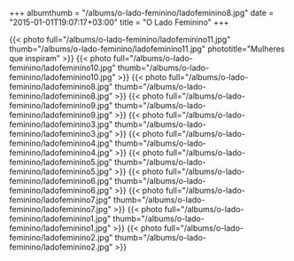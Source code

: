 +++
albumthumb = "/albums/o-lado-feminino/ladofeminino8.jpg"
date = "2015-01-01T19:07:17+03:00"
title = "O Lado Feminino"
+++

{{< photo full="/albums/o-lado-feminino/ladofeminino11.jpg" thumb="/albums/o-lado-feminino/ladofeminino11.jpg" 
phototitle="Mulheres que inspiram" >}}
{{< photo full="/albums/o-lado-feminino/ladofeminino10.jpg" 
         thumb="/albums/o-lado-feminino/ladofeminino10.jpg"  >}}
{{< photo full="/albums/o-lado-feminino/ladofeminino8.jpg" 
         thumb="/albums/o-lado-feminino/ladofeminino8.jpg"  >}}
{{< photo full="/albums/o-lado-feminino/ladofeminino9.jpg" 
         thumb="/albums/o-lado-feminino/ladofeminino9.jpg"  >}}
{{< photo full="/albums/o-lado-feminino/ladofeminino3.jpg" 
         thumb="/albums/o-lado-feminino/ladofeminino3.jpg"  >}}
{{< photo full="/albums/o-lado-feminino/ladofeminino4.jpg" 
         thumb="/albums/o-lado-feminino/ladofeminino4.jpg"  >}}
{{< photo full="/albums/o-lado-feminino/ladofeminino5.jpg" 
         thumb="/albums/o-lado-feminino/ladofeminino5.jpg"  >}}
{{< photo full="/albums/o-lado-feminino/ladofeminino6.jpg" 
         thumb="/albums/o-lado-feminino/ladofeminino6.jpg"  >}}
{{< photo full="/albums/o-lado-feminino/ladofeminino7.jpg" 
         thumb="/albums/o-lado-feminino/ladofeminino7.jpg"  >}}
{{< photo full="/albums/o-lado-feminino/ladofeminino1.jpg" 
         thumb="/albums/o-lado-feminino/ladofeminino1.jpg"  >}}
{{< photo full="/albums/o-lado-feminino/ladofeminino2.jpg" 
         thumb="/albums/o-lado-feminino/ladofeminino2.jpg"  >}}

